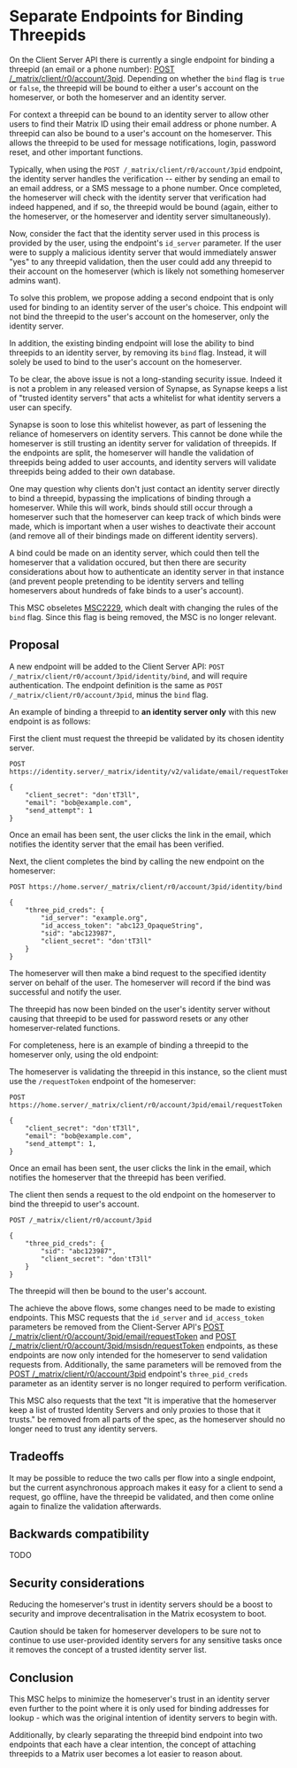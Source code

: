 # Separate Endpoints for Binding Threepids

On the Client Server API there is currently a single endpoint for binding a
threepid (an email or a phone number): [POST
/_matrix/client/r0/account/3pid](https://matrix.org/docs/spec/client_server/r0.5.0#post-matrix-client-r0-account-3pid).
Depending on whether the `bind` flag is `true` or `false`, the threepid will
be bound to either a user's account on the homeserver, or both the homeserver
and an identity server.

For context a threepid can be bound to an identity server to allow other users to find
their Matrix ID using their email address or phone number. A threepid can
also be bound to a user's account on the homeserver. This allows the 
threepid to be used for message notifications, login, password reset, and
other important functions.

Typically, when using the `POST /_matrix/client/r0/account/3pid` endpoint,
the identity server handles the verification -- either by sending an email to
an email address, or a SMS message to a phone number. Once completed, the
homeserver will check with the identity server that verification had indeed
happened, and if so, the threepid would be bound (again, either to the
homeserver, or the homeserver and identity server simultaneously).

Now, consider the fact that the identity server used in this process is
provided by the user, using the endpoint's `id_server` parameter. If the user were
to supply a malicious identity server that would immediately answer "yes" to
any threepid validation, then the user could add any threepid to their
account on the homeserver (which is likely not something homeserver admins want).

To solve this problem, we propose adding a second endpoint that is only used
for binding to an identity server of the user's choice. This endpoint will
not bind the threepid to the user's account on the homeserver, only the
identity server.

In addition, the existing binding endpoint will lose the ability to bind
threepids to an identity server, by removing its `bind` flag. Instead, it
will solely be used to bind to the user's account on the homeserver.

To be clear, the above issue is not a long-standing security issue. Indeed it
is not a problem in any released version of Synapse, as Synapse keeps a list
of "trusted identity servers" that acts a whitelist for what identity servers
a user can specify.

Synapse is soon to lose this whitelist however, as part of lessening the
reliance of homeservers on identity servers. This cannot be done while the
homeserver is still trusting an identity server for validation of threepids.
If the endpoints are split, the homeserver will handle the validation of
threepids being added to user accounts, and identity servers will validate
threepids being added to their own database.

One may question why clients don't just contact an identity server directly
to bind a threepid, bypassing the implications of binding through a
homeserver. While this will work, binds should still occur through a
homeserver such that the homeserver can keep track of which binds were made,
which is important when a user wishes to deactivate their account (and remove
all of their bindings made on different identity servers).

A bind could be made on an identity server, which could then tell the
homeserver that a validation occured, but then there are security
considerations about how to authenticate an identity server in that instance
(and prevent people pretending to be identity servers and telling homeservers
about hundreds of fake binds to a user's account).

This MSC obseletes
[MSC2229](https://github.com/matrix-org/matrix-doc/pull/2229), which dealt
with changing the rules of the `bind` flag. Since this flag is being removed,
the MSC is no longer relevant.

## Proposal

A new endpoint will be added to the Client Server API: `POST
/_matrix/client/r0/account/3pid/identity/bind`, and will require
authentication. The endpoint definition is the same as `POST
/_matrix/client/r0/account/3pid`, minus the `bind` flag.

An example of binding a threepid to **an identity server only** with this new endpoint is as follows:

First the client must request the threepid be validated by its chosen identity server.

```
POST https://identity.server/_matrix/identity/v2/validate/email/requestToken

{
    "client_secret": "don'tT3ll",
    "email": "bob@example.com",
    "send_attempt": 1
}
```

Once an email has been sent, the user clicks the link in the email, which
notifies the identity server that the email has been verified.

Next, the client completes the bind by calling the new endpoint on the homeserver:

```
POST https://home.server/_matrix/client/r0/account/3pid/identity/bind

{
    "three_pid_creds": {
        "id_server": "example.org",
        "id_access_token": "abc123_OpaqueString",
        "sid": "abc123987",
        "client_secret": "don'tT3ll"
    }
}
```

The homeserver will then make a bind request to the specified identity server
on behalf of the user. The homeserver will record if the bind was successful
and notify the user.

The threepid has now been binded on the user's identity server without
causing that threepid to be used for password resets or any other
homeserver-related functions.

For completeness, here is an example of binding a threepid to the
homeserver only, using the old endpoint:

The homeserver is validating the threepid in this instance, so the client
must use the `/requestToken` endpoint of the homeserver:

```
POST https://home.server/_matrix/client/r0/account/3pid/email/requestToken

{
    "client_secret": "don'tT3ll",
    "email": "bob@example.com",
    "send_attempt": 1,
}
```

Once an email has been sent, the user clicks the link in the email, which
notifies the homeserver that the threepid has been verified.

The client then sends a request to the old endpoint on the homeserver to bind
the threepid to user's account.

```
POST /_matrix/client/r0/account/3pid

{
    "three_pid_creds": {
        "sid": "abc123987",
        "client_secret": "don'tT3ll"
    }
}
```

The threepid will then be bound to the user's account.

The achieve the above flows, some changes need to be made to existing
endpoints. This MSC requests that the `id_server` and `id_access_token`
parameters be removed from the Client-Server API's [POST
/_matrix/client/r0/account/3pid/email/requestToken](https://matrix.org/docs/spec/client_server/r0.5.0#post-matrix-client-r0-account-3pid-email-requesttoken)
and [POST
/_matrix/client/r0/account/3pid/msisdn/requestToken](https://matrix.org/docs/spec/client_server/r0.5.0#post-matrix-client-r0-account-3pid-msisdn-requesttoken)
endpoints, as these endpoints are now only intended for the homeserver to
send validation requests from. Additionally, the same parameters will be
removed from the [POST
/_matrix/client/r0/account/3pid](https://matrix.org/docs/spec/client_server/unstable#post-matrix-client-r0-account-3pid) endpoint's
`three_pid_creds` parameter as an identity server is no longer required to
perform verification.

This MSC also requests that the text "It is imperative that the homeserver
keep a list of trusted Identity Servers and only proxies to those that it
trusts." be removed from all parts of the spec, as the homeserver should no
longer need to trust any identity servers.

## Tradeoffs

It may be possible to reduce the two calls per flow into a single endpoint,
but the current asynchronous approach makes it easy for a client to send a
request, go offline, have the threepid be validated, and then come online
again to finalize the validation afterwards.

## Backwards compatibility

TODO

## Security considerations

Reducing the homeserver's trust in identity servers should be a boost to
security and improve decentralisation in the Matrix ecosystem to boot.

Caution should be taken for homeserver developers to be sure not to continue
to use user-provided identity servers for any sensitive tasks once it removes
the concept of a trusted identity server list.

## Conclusion

This MSC helps to minimize the homeserver's trust in an identity server even
further to the point where it is only used for binding addresses for lookup -
which was the original intention of identity servers to begin with.

Additionally, by clearly separating the threepid bind endpoint into two
endpoints that each have a clear intention, the concept of attaching
threepids to a Matrix user becomes a lot easier to reason about.
